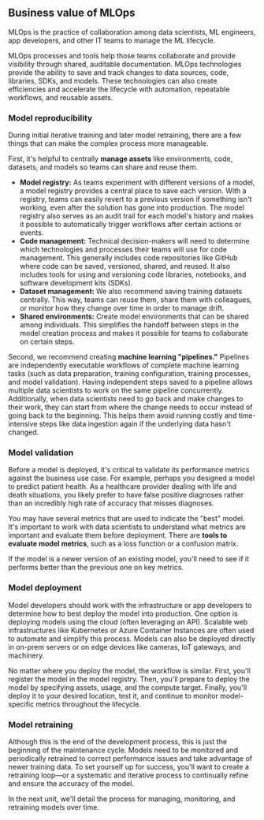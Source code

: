 ## Business value of MLOps

MLOps is the practice of collaboration among data scientists, ML engineers, app developers, and other IT teams to manage the ML lifecycle.

MLOps processes and tools help those teams collaborate and provide visibility through shared, auditable documentation. MLOps technologies provide the ability to save and track changes to data sources, code, libraries, SDKs, and models. These technologies can also create efficiencies and accelerate the lifecycle with automation, repeatable workflows, and reusable assets.

### Model reproducibility

During initial iterative training and later model retraining, there are a few things that can make the complex process more manageable.

First, it's helpful to centrally **manage assets** like environments, code, datasets, and models so teams can share and reuse them.

* **Model registry:** As teams experiment with different versions of a model, a model registry provides a central place to save each version. With a registry, teams can easily revert to a previous version if something isn't working, even after the solution has gone into production. The model registry also serves as an audit trail for each model's history and makes it possible to automatically trigger workflows after certain actions or events.
* **Code management:** Technical decision-makers will need to determine which technologies and processes their teams will use for code management. This generally includes code repositories like GitHub where code can be saved, versioned, shared, and reused. It also includes tools for using and versioning code libraries, notebooks, and software development kits (SDKs).
* **Dataset management:** We also recommend saving training datasets centrally. This way, teams can reuse them, share them with colleagues, or monitor how they change over time in order to manage drift.
* **Shared environments:** Create model environments that can be shared among individuals. This simplifies the handoff between steps in the model creation process and makes it possible for teams to collaborate on certain steps.

Second, we recommend creating **machine learning "pipelines."** Pipelines are independently executable workflows of complete machine learning tasks (such as data preparation, training configuration, training processes, and model validation). Having independent steps saved to a pipeline allows multiple data scientists to work on the same pipeline concurrently. Additionally, when data scientists need to go back and make changes to their work, they can start from where the change needs to occur instead of going back to the beginning. This helps them avoid running costly and time-intensive steps like data ingestion again if the underlying data hasn't changed.

### Model validation

Before a model is deployed, it's critical to validate its performance metrics against the business use case. For example, perhaps you designed a model to predict patient health. As a healthcare provider dealing with life and death situations, you likely prefer to have false positive diagnoses rather than an incredibly high rate of accuracy that misses diagnoses.

You may have several metrics that are used to indicate the "best" model. It's important to work with data scientists to understand what metrics are important and evaluate them before deployment. There are **tools to evaluate model metrics**, such as a loss function or a confusion matrix.

If the model is a newer version of an existing model, you'll need to see if it performs better than the previous one on key metrics.

### Model deployment

Model developers should work with the infrastructure or app developers to determine how to best deploy the model into production. One option is deploying models using the cloud (often leveraging an API). Scalable web infrastructures like Kubernetes or Azure Container Instances are often used to automate and simplify this process. Models can also be deployed directly in on-prem servers or on edge devices like cameras, IoT gateways, and machinery.

No matter where you deploy the model, the workflow is similar. First, you'll register the model in the model registry. Then, you'll prepare to deploy the model by specifying assets, usage, and the compute target. Finally, you'll deploy it to your desired location, test it, and continue to monitor model-specific metrics throughout the lifecycle.

### Model retraining

Although this is the end of the development process, this is just the beginning of the maintenance cycle. Models need to be monitored and periodically retrained to correct performance issues and take advantage of newer training data. To set yourself up for success, you'll want to create a retraining loop—or a systematic and iterative process to continually refine and ensure the accuracy of the model.

In the next unit, we'll detail the process for managing, monitoring, and retraining models over time.
